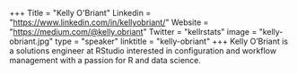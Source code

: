 +++
Title = "Kelly O'Briant"
Linkedin = "https://www.linkedin.com/in/kellyobriant/"
Website = "https://medium.com/@kelly.obriant"
Twitter = "kellrstats"
image = "kelly-obriant.jpg"
type = "speaker"
linktitle = "kelly-obriant"
+++
Kelly O’Briant is a solutions engineer at RStudio interested in configuration and workflow management with a passion for R and data science.
